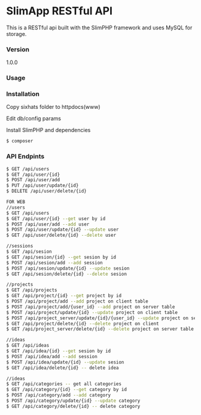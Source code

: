 # SlimApp RESTful API

This is a RESTful api built with the SlimPHP framework and uses MySQL for storage.

### Version
1.0.0

### Usage


### Installation

Copy sixhats folder to httpdocs(www)

Edit db/config params

Install SlimPHP and dependencies

```sh
$ composer
```
### API Endpints
```sh
$ GET /api/users
$ GET /api/user/{id}
$ POST /api/user/add
$ PUT /api/user/update/{id}
$ DELETE /api/user/delete/{id}

FOR WEB
//users
$ GET /api/users
$ GET /api/user/{id} --get user by id
$ POST /api/user/add --add user 
$ POST /api/user/update/{id} --update user
$ GET /api/user/delete/{id} --delete user

//sessions
$ GET /api/sesion
$ GET /api/sesion/{id} --get sesion by id
$ POST /api/sesion/add --add session 
$ POST /api/sesion/update/{id} --update sesion
$ GET /api/sesion/delete/{id} --delete sesion

//projects
$ GET /api/projects
$ GET /api/project/{id} --get project by id
$ POST /api/project/add --add project on client table 
$ POST /api/project/add/{user_id} --add project on server table 
$ POST /api/project/update/{id} --update project on client table
$ POST /api/project_server/update/{id}/{user_id} --update project on server table
$ GET /api/project/delete/{id} --delete project on client
$ GET /api/project_server/delete/{id} --delete project on server table

//ideas
$ GET /api/ideas
$ GET /api/idea/{id} --get sesion by id
$ POST /api/idea/add --add session 
$ POST /api/idea/update/{id} --update sesion
$ GET /api/idea/delete/{id} -- delete idea

//ideas
$ GET /api/categories -- get all categories
$ GET /api/category/{id} --get category by id
$ POST /api/category/add --add category 
$ POST /api/category/update/{id} --update category
$ GET /api/category/delete/{id} -- delete category



```
